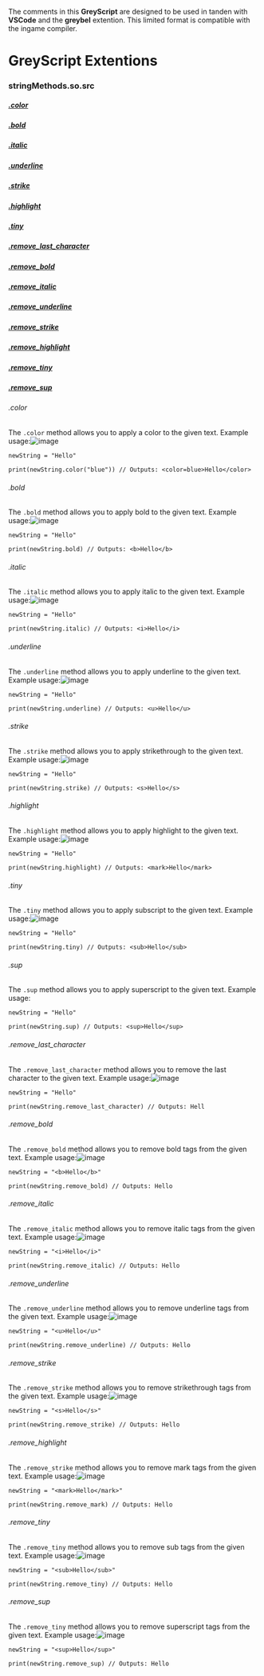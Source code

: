 The comments in this **GreyScript** are designed to be used in tanden with **VSCode** and the **greybel** extention.  This limited format is compatible with the ingame compiler.

# GreyScript Extentions
### stringMethods.so.src
  ##### [.color](#color)
  ##### [.bold](#bold)
  ##### [.italic](#italic)
  ##### [.underline](#underline)
  ##### [.strike](#strike)
  ##### [.highlight](#highlight)
  ##### [.tiny](#tiny)
  ##### [.remove_last_character](#remove_last_character)
  ##### [.remove_bold](#remove_bold)
  ##### [.remove_italic](#remove_italic)
  ##### [.remove_underline](#remove_underline)
  ##### [.remove_strike](#remove_strike)
  ##### [.remove_highlight](#remove_highlight)
  ##### [.remove_tiny](#remove_tiny)
  ##### [.remove_sup](#remove_sup)

  ###### .color
The `.color` method allows you to apply a color to the given text. Example usage:![image](https://github.com/user-attachments/assets/1df01792-5749-4076-bc71-7a4c6e4e45cd)
```
newString = "Hello"

print(newString.color("blue")) // Outputs: <color=blue>Hello</color>
```

  ###### .bold
The `.bold` method allows you to apply bold to the given text. Example usage:![image](https://github.com/user-attachments/assets/1125b1a9-3884-415c-992b-13b07b22e0e5)
```
newString = "Hello"

print(newString.bold) // Outputs: <b>Hello</b>
```

  ###### .italic
The `.italic` method allows you to apply italic to the given text. Example usage:![image](https://github.com/user-attachments/assets/31e5f53a-1560-4bf0-be13-9b7b5a4c23df)
```
newString = "Hello"

print(newString.italic) // Outputs: <i>Hello</i>
```

  ###### .underline
The `.underline` method allows you to apply underline to the given text. Example usage:![image](https://github.com/user-attachments/assets/801251ed-5cbc-432f-93e8-a298ee50bc4d)
```
newString = "Hello"

print(newString.underline) // Outputs: <u>Hello</u>
```

  ###### .strike
The `.strike` method allows you to apply strikethrough to the given text. Example usage:![image](https://github.com/user-attachments/assets/ae49ab0a-bd0b-4252-85e0-24b698f75db7)
```
newString = "Hello"

print(newString.strike) // Outputs: <s>Hello</s>
```

  ###### .highlight
The `.highlight` method allows you to apply highlight to the given text. Example usage:![image](https://github.com/user-attachments/assets/83f429b3-1296-47a7-ae3f-c00c238631c4)
```
newString = "Hello"

print(newString.highlight) // Outputs: <mark>Hello</mark>
```

  ###### .tiny
The `.tiny` method allows you to apply subscript to the given text. Example usage:![image](https://github.com/user-attachments/assets/bc44925e-739a-46ae-8d67-a1b4ece39a86)
```
newString = "Hello"

print(newString.tiny) // Outputs: <sub>Hello</sub>
```

  ###### .sup
The `.sup` method allows you to apply superscript to the given text. Example usage:
```
newString = "Hello"

print(newString.sup) // Outputs: <sup>Hello</sup>
```

  ###### .remove_last_character
The `.remove_last_character` method allows you to remove the last character to the given text. Example usage:![image](https://github.com/user-attachments/assets/794a176d-75b3-4abc-88f0-2c89d22ff4b3)
```
newString = "Hello"

print(newString.remove_last_character) // Outputs: Hell
```

  ###### .remove_bold
The `.remove_bold` method allows you to remove bold tags from the given text. Example usage:![image](https://github.com/user-attachments/assets/1aafa4e7-2181-4242-89b9-27c6065008cd)
```
newString = "<b>Hello</b>"

print(newString.remove_bold) // Outputs: Hello
```

  ###### .remove_italic
The `.remove_italic` method allows you to remove italic tags from the given text. Example usage:![image](https://github.com/user-attachments/assets/1335de93-87ec-4af4-a13c-f6c5b9fa2e40)
```
newString = "<i>Hello</i>"

print(newString.remove_italic) // Outputs: Hello
```

  ###### .remove_underline
The `.remove_underline` method allows you to remove underline tags from the given text. Example usage:![image](https://github.com/user-attachments/assets/9edc210f-b8aa-43c0-a88c-5640478cdd75)
```
newString = "<u>Hello</u>"

print(newString.remove_underline) // Outputs: Hello
```

  ###### .remove_strike
The `.remove_strike` method allows you to remove strikethrough tags from the given text. Example usage:![image](https://github.com/user-attachments/assets/af14cfb9-6dde-4d1a-b58c-54a27611a0da)
```
newString = "<s>Hello</s>"

print(newString.remove_strike) // Outputs: Hello
```

  ###### .remove_highlight
The `.remove_strike` method allows you to remove mark tags from the given text. Example usage:![image](https://github.com/user-attachments/assets/70a2557b-7acf-44d3-8af1-1adf2d7f73d6)
```
newString = "<mark>Hello</mark>"

print(newString.remove_mark) // Outputs: Hello
```

  ###### .remove_tiny
The `.remove_tiny` method allows you to remove sub tags from the given text. Example usage:![image](https://github.com/user-attachments/assets/a65a4085-d7d7-4d39-b947-90181b3ae6e8)
```
newString = "<sub>Hello</sub>"

print(newString.remove_tiny) // Outputs: Hello
```

  ###### .remove_sup
The `.remove_tiny` method allows you to remove superscript tags from the given text. Example usage:![image](https://github.com/user-attachments/assets/27c47d75-875c-4d30-bfe2-181dfb2398d9)
```
newString = "<sup>Hello</sup>"

print(newString.remove_sup) // Outputs: Hello
```
